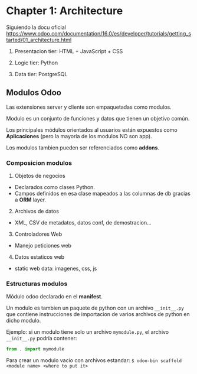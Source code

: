 # Chapter 1: Architecture

Siguiendo la docu oficial 
https://www.odoo.com/documentation/16.0/es/developer/tutorials/getting_started/01_architecture.html

1. Presentacion tier:
HTML + JavaScript + CSS

2. Logic tier:
Python

3. Data tier:
PostgreSQL

## Modulos Odoo

Las extensiones server y cliente son empaquetadas como modulos.

Modulo es un conjunto
de funciones y datos que tienen un objetivo común.

Los principales módulos orientados al usuarios están expuestos como **Aplicaciones**
(pero la mayoria de los modulos NO son app).

Los modulos tambien pueden ser referenciados como **addons**.

### Composicion modulos

1. Objetos de negocios

* Declarados como clases Python.
* Campos definidos en esa clase mapeados a las columnas de db gracias a **ORM** layer.

2. Archivos de datos

* XML, CSV de metadatos, datos conf, de demostracion...

3. Controladores Web

* Manejo peticiones web

4. Datos estaticos web

* static web data: imagenes, css, js

### Estructuras modulos

Módulo odoo declarado en el **manifest**.

Un modulo es tambien un paquete de python con un archivo `__init__.py` que contiene
instrucciones de importacion de varios archivos de python en dicho modulo.

Ejemplo: si un modulo tiene solo un archivo `mymodule.py`, el archivo `__init__.py` podría
contener: 

```python
from . import mymodule
```

Para crear un modulo vacio con archivos 
estandar: `$ odoo-bin scaffold <module name> <where to put it>` 
